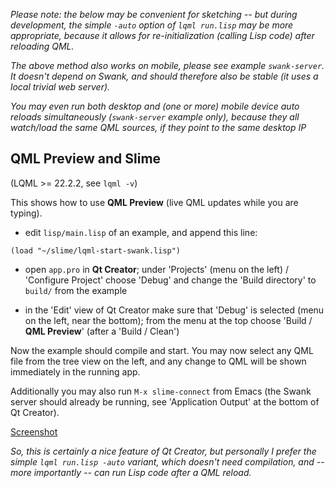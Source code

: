 
*Please note: the below may be convenient for sketching -- but during
development, the simple `-auto` option of `lqml run.lisp` may be more
appropriate, because it allows for re-initialization (calling Lisp code) after
reloading QML.*

*The above method also works on mobile, please see example `swank-server`. It
doesn't depend on Swank, and should therefore also be stable (it uses a local
trivial web server).*

*You may even run both desktop and (one or more) mobile device auto reloads
simultaneously (`swank-server` example only), because they all watch/load the
same QML sources, if they point to the same desktop IP*


QML Preview and Slime
---------------------

(LQML >= 22.2.2, see `lqml -v`)

This shows how to use **QML Preview** (live QML updates while you are typing).

* edit `lisp/main.lisp` of an example, and append this line:
```
(load "~/slime/lqml-start-swank.lisp")
```
* open `app.pro` in **Qt Creator**; under 'Projects' (menu on the left) /
  'Configure Project' choose 'Debug' and change the 'Build directory' to
  `build/` from the example

* in the 'Edit' view of Qt Creator make sure that 'Debug' is selected (menu on
  the left, near the bottom); from the menu at the top choose 'Build / **QML
  Preview**' (after a 'Build / Clean')

Now the example should compile and start. You may now select any QML file from
the tree view on the left, and any change to QML will be shown immediately in
the running app.

Additionally you may also run `M-x slime-connect` from Emacs (the Swank server
should already be running, see 'Application Output' at the bottom of Qt
Creator).

[Screenshot](screenshots/qml-live-preview-and-slime.jpg)

*So, this is certainly a nice feature of Qt Creator, but personally I prefer
the simple `lqml run.lisp -auto` variant, which doesn't need compilation, and
-- more importantly -- can run Lisp code after a QML reload.*
